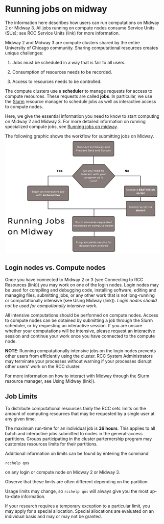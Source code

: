 # Running jobs on midway

The information here describes how users can run computations on
Midway 2 or Midway 3. All jobs running on compute nodes consume
Service Units (SUs); see RCC Service Units (link) for more information.

Midway 2 and Midway 3 are compute clusters shared by the entire University of Chicago community. Sharing computational resources creates unique challenges:

1. Jobs must be scheduled in a way that is fair to all users.

2. Consumption of resources needs to be recorded.

3. Access to resources needs to be controlled.

The compute clusters use a **scheduler** to manage requests for
access to compute resources. These requests are called **jobs**. In
particular, we use the [Slurm](http://slurm.schedmd.com) resource manager to schedule jobs as
well as interactive access to compute nodes.

Here, we give the essential information you need to know to start
computing on Midway 2 and Midway 3. For more detailed information on running
specialized compute jobs, see [Running jobs on midway](../running-jobs/index.md#running-jobs).

The following graphic shows the workflow for submitting jobs on Midway.
![Jobs Overview](img/running_jobs/jobs_overview.png)

## Login nodes vs. Compute nodes

Once you have connected to Midway 2 or 3 (see Connecting to RCC Resources (link)) you may work on one of the login nodes. Login nodes may be used for compiling and debugging code, installing software, editing and managing files, submitting jobs, or any other work that is not long-running or computationally intensive (see Using Midway (link)). *Login nodes should not be used for computionally intensive work.*

All intensive computations should be performed on compute nodes. Access to compute nodes can be obtained by submitting a job through the Slurm scheduler, or by requesting an interactive session. If you are unsure whether your computations will be intensive, please request an interactive session and continue your work once you have connected to the compute node.

**NOTE**: Running computationally intensive jobs on the login nodes prevents other users from efficiently using the cluster. RCC System Administrators may terminate your processes without warning if your processes disrupt other users’ work on the RCC cluster.

For more information on how to interact with Midway through the Slurm resource manager, see Using Midway (link)).

## Job Limits
To distribute computational resources fairly the RCC sets limits on the amount of computing resources that may be requested by a single user at any given time.

The maximum run-time for an individual job is **36 hours**. This applies to all batch and interactive jobs submitted to nodes in the general-access partitions. Groups participating in the cluster parternership program may customize resources limits for their partitions.

Additional information on limits can be found by entering the command 
```
rcchelp qos
``` 
on any login or compute node on Midway 2 or Midway 3.

Observe that these limits are often different depending on the partition.

Usage limits may change, so ```rcchelp qos``` will always give you the most up-to-date information.

If your research requires a temporary exception to a particular limit, you may apply for a special allocation. Special allocations are evaluated on an individual basis and may or may not be granted.